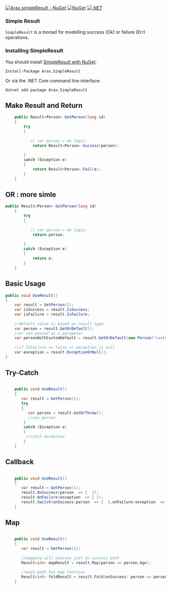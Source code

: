 
[![Arax.simpleResult - NuGet](https://img.shields.io/badge/nuget-Arax.SimpleResult-blue)](https://www.nuget.org/packages/Arax.SimpleResult)
[![NuGet](https://img.shields.io/nuget/dt/Arax.SimpleResult.svg)](https://www.nuget.org/packages/Arax.SimpleResult) 
[![.NET](https://github.com/araxis/SimpleResult/actions/workflows/dotnet.yml/badge.svg)](https://github.com/araxis/SimpleResult/actions/workflows/dotnet.yml)


### Simple Result

`SimpleResult` is a monad for modelling success (Ok) or failure (Err) operations.

### Installing SimpleResult

You should install [SimpleResult with NuGet](https://www.nuget.org/packages/Arax.SimpleResult):

    Install-Package Arax.SimpleResult
    
Or via the .NET Core command line interface:

    dotnet add package Arax.SimpleResult

##  Make Result<T> and Return 
```csharp
    public Result<Person> GetPerson(long id)
    {
        try
        {
            
           // var person = do logic;
            return Result<Person>.Success(person);
          
        }
        catch (Exception e)
        {
            return Result<Person>.Fail(e);
        }
    }
```
## OR : more simle
```csharp
public Result<Person> GetPerson(long id)
    {
        try
        {
           
           // var person = do logic;
            return person;
          
        }
        catch (Exception e)
        {
            return e;
        }
    }
```
## Basic Usage 
```csharp
public void UseResult()
{
    var result = GetPerson(1);
    var isSuccess = result.IsSuccess;
    var isFailure = result.IsFailure;    
    
    //default value is based on result type
    var person = result.GetOrDefault();
    //or can passed as a parameter
    var personWithCustomDefault = result.GetOrDefault(new Person("custom"));
    
    //if IsFailure == false => exception is null
    var exception = result.ExceptionOrNull();
}
```
## Try-Catch 
```csharp
    
    public void UseResult()
    {
       var result = GetPerson(1);
       try
       {
          var person = result.GetOrThrow();
          //use person
        }
        catch (Exception e)
        {
         //catch exception
        }
    }
```   
## Callback 
```csharp
    
    public void UseResult()
    {
       var result = GetPerson(1);
       result.OnSuccess(person  => {  });
       result.OnFailure(exception  => { });
       result.Switch(onSuccess:person  => {  },onFailure:exception  => { });
    }
```  
## Map 
```csharp
    
    public void UseResult()
    {
       var result = GetPerson(1);
    
       //mapping will execute just on success path
       Result<int> mapResult = result.Map(person => person.Age);
        
       //each path has map function
       Result<int> foldResult = result.Fold(onSuccess: person => person.Age,onFailure:exception => exception.GetHashCode());
    }
```    
